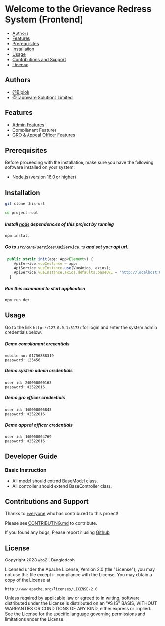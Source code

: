 # Welcome to the Grievance Redress System (Frontend)

- [Authors](#authors)
- [Features](#features)
- [Prerequisites](#prerequisites)
- [Installation](#installation)
- [Usage](#usage)
- [Contributions and Support](#contributions-and-support)
- [License](#license)

## Authors

- [@Biplob](https://www.linkedin.com/in/ekramul-kabir-biplob/)
- [@Tappware Solutions Limited](https://tappware.com/)

## Features

- [Admin Features](https://github.com/GRS-DPG/GRS-Documentations/blob/master/3.2%20GRS%20Admin%20Manual.doc)
- [Complianant Features](https://github.com/GRS-DPG/GRS-Documentations/blob/master/3.1%20GRS-Complianant-Manual.doc)
- [GRO & Appeal Officer Features](https://github.com/GRS-DPG/GRS-Documentations/blob/master/3.3%20GRS%20GRO%20_%20Appeal%20Officer%20Manual.doc)


## Prerequisites

Before proceeding with the installation, make sure you have the following software installed on your system:

- Node.js (version 16.0 or higher)

## Installation

```sh
git clone this-url
```

```sh
cd project-root
```

##### Install [node](https://nodejs.org/en) dependencies of this project by running

```sh
npm install
```

##### Go to `src/core/services/ApiService.ts` and set your api url.

```javascript
 public static init(app: App<Element>) {
    ApiService.vueInstance = app;
    ApiService.vueInstance.use(VueAxios, axios);
    ApiService.vueInstance.axios.defaults.baseURL = 'http://localhost:8000/api'
  } 
```

##### Run this command to start application

```shell
npm run dev
```

## Usage

Go to the link `http://127.0.0.1:5173/` for login and enter the system admin credentials below.

##### Demo complianant credentials

```shell
mobile no: 01756888319
password: 123456
```

##### Demo system admin credentials

```shell
user id: 200000000163
password: 02522016
```

##### Demo gro officer credentials

```shell
user id: 100000006843
password: 02522016
```

##### Demo appeal officer credentials

```shell
user id: 100000004769
password: 02522016
```


## Developer Guide

### Basic Instruction

- All model should extend BaseModel class.
- All controller should extend BaseController class.


## Contributions and Support

Thanks to [everyone](https://github.com/GRS-DPG/GRS-WEB/graphs/contributors)
who has contributed to this project!

Please see [CONTRIBUTING.md](CONTRIBUTING.md) to contribute.

If you found any bugs, Please report it using [Github](https://github.com/GRS-DPG/GRS-WEB/issues)

## License

Copyright 2023 @a2i, Bangladesh

Licensed under the Apache License, Version 2.0 (the "License");
you may not use this file except in compliance with the License.
You may obtain a copy of the License at

    http://www.apache.org/licenses/LICENSE-2.0

Unless required by applicable law or agreed to in writing, software
distributed under the License is distributed on an "AS IS" BASIS,
WITHOUT WARRANTIES OR CONDITIONS OF ANY KIND, either express or implied.
See the License for the specific language governing permissions and
limitations under the License.

